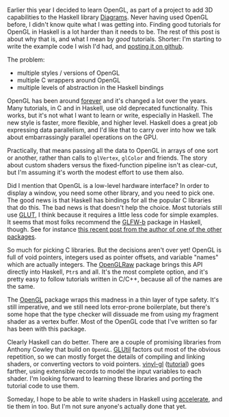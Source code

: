 Earlier this year I decided to learn OpenGL, as part of a project to
add 3D capabilities to the Haskell library [Diagrams][].  Never having
used OpenGL before, I didn't know quite what I was getting into.
Finding good tutorials for OpenGL in Haskell is a lot harder than it
needs to be.  The rest of this post is about why that is, and what I
mean by *good* tutorials.  Shorter: I'm starting to write the example
code I wish I'd had, and
[posting it on github](https://github.com/bergey/haskell-OpenGL-examples).

The problem:

* multiple styles / versions of OpenGL
* multiple C wrappers around OpenGL
* multiple levels of abstraction in the Haskell bindings

OpenGL has been around
[forever](https://en.wikipedia.org/wiki/Opengl#History) and it's
changed a lot over the years.  Many tutorials, in C and in Haskell,
use old deprecated functionality.  This works, but it's not what I
want to learn or write, especially in Haskell.  The new style is
faster, more flexible, and higher level.  Haskell does a great job
expressing data parallelism, and I'd like that to carry over into how
we talk about embarrassingly parallel operations on the GPU.

Practically, that means passing all the data to OpenGL in arrays of
one sort or another, rather than calls to `glVertex`, `glColor` and
friends.  The story about custom shaders versus the fixed-function
pipeline isn't as clear-cut, but I'm assuming it's worth the modest
effort to use them also.

Did I mention that OpenGL is a low-level hardware interface?  In order
to display a window, you need some other library, and you need to pick
one.  The good news is that Haskell has bindings for all the popular C
libraries that do this.  The bad news is that doesn't help the choice.
Most tutorials still use [GLUT][freeglut], I think because it requires
a little less code for simple examples.  It seems that most folks
recommend the [GLFW-b][] package in Haskell, though.  See for instance
[this recent post from the author of one of the other packages][Liu].

So much for picking C libraries.  But the decisions aren't over yet!
OpenGL is full of void pointers, integers used as pointer offsets, and
variable "names" which are actually integers.  The [OpenGLRaw][]
package brings this API directly into Haskell, `Ptr`s and all.  It's
the most complete option, and it's pretty easy to follow tutorials
written in C/C++, because all of the names are the same.

The [OpenGL][] package wraps this madness in a thin layer of type
safety.  It's still imperative, and we still need lots error-prone
boilerplate, but there's some hope that the type checker will dissuade
me from using my fragment shader as a vertex buffer.  Most of the
OpenGL code that I've written so far has been with this package.

Clearly Haskell can do better.  There are a couple of promising
libraries from Anthony Cowley that build on `OpenGL`.  [GLUtil][]
factors out most of the obvious repetition, so we can mostly forget
the details of compiling and linking shaders, or converting vectors to
void pointers.  [vinyl-gl][] ([tutorial][]) goes farther, using
extensible records to model the input variables to each shader.  I'm
looking forward to learning these libraries and porting the tutorial
code to use them.

Someday, I hope to be able to write shaders in Haskell using
[accelerate][], and tie them in too.  But I'm not sure anyone's
actually done that yet.

[Diagrams]: http://projects.haskell.org/diagrams/
[GLFW-b]: http://hackage.haskell.org/package/GLFW-b
[freeglut]: http://freeglut.sourceforge.net/
[Liu]:
http://www.haskell.org/pipermail/haskell-cafe/2013-September/110498.html
[OpenGLRaw]: http://hackage.haskell.org/package/OpenGLRaw
[OpenGL]: http://hackage.haskell.org/package/OpenGL
[GLUtil]: http://hackage.haskell.org/package/GLUtil
[vinyl-gl]: http://hackage.haskell.org/package/vinyl-gl
[tutorial]: http://www.arcadianvisions.com/blog/?p=388
[accelerate]: http://hackage.haskell.org/package/accelerate
